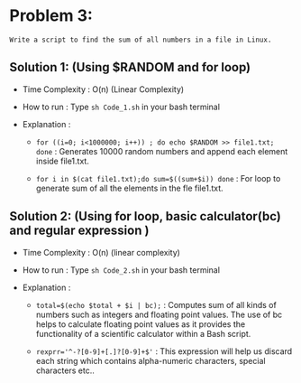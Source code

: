 # Problem 3:
`Write a script to find the sum of all numbers in a file in Linux.`

## Solution 1: (Using $RANDOM and for loop)
* Time Complexity : O(n) (Linear Complexity)

* How to run : Type `sh Code_1.sh` in your bash terminal

* Explanation :
    * `for ((i=0; i<1000000; i++)) ; do echo $RANDOM >> file1.txt; done` : Generates 10000 random numbers and append each element inside file1.txt.
    
    * `for i in $(cat file1.txt);do sum=$((sum+$i)) done` : For loop to generate sum of all the elements in the fle file1.txt.
    
    
    
    
## Solution 2: (Using for loop, basic calculator(bc) and regular expression )
* Time Complexity : O(n) (linear complexity)

* How to run : Type `sh Code_2.sh` in your bash terminal

* Explanation :
    * `total=$(echo $total + $i | bc);` : Computes sum of all kinds of numbers such as integers and floating point values. The use of bc helps to calculate floating point values as it provides the functionality of a scientific calculator within a Bash script.
    
    * `rexprr='^-?[0-9]+[.]?[0-9]+$'` : This expression will help us discard each string which contains alpha-numeric characters, special characters etc..

